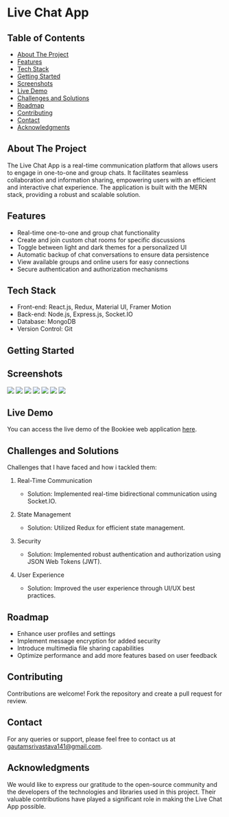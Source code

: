 # Live Chat App


## Table of Contents
- [About The Project](#about-the-project)
- [Features](#features)
- [Tech Stack](#tech-stack)
- [Getting Started](#getting-started)
- [Screenshots](#screenshots)
- [Live Demo](#live-demo)
- [Challenges and Solutions](#challenges-and-solutions)
- [Roadmap](#roadmap)
- [Contributing](#contributing)
- [Contact](#contact)
- [Acknowledgments](#acknowledgments)

## About The Project

The Live Chat App is a real-time communication platform that allows users to engage in one-to-one and group chats. It facilitates seamless collaboration and information sharing, empowering users with an efficient and interactive chat experience. The application is built with the MERN stack, providing a robust and scalable solution.

## Features

- Real-time one-to-one and group chat functionality
- Create and join custom chat rooms for specific discussions
- Toggle between light and dark themes for a personalized UI
- Automatic backup of chat conversations to ensure data persistence
- View available groups and online users for easy connections
- Secure authentication and authorization mechanisms

## Tech Stack

- Front-end: React.js, Redux, Material UI, Framer Motion
- Back-end: Node.js, Express.js, Socket.IO
- Database: MongoDB
- Version Control: Git

## Getting Started

## Screenshots
![](live-main-chat/screenshots/Picture1.png)
![](live-main-chat/screenshots/Picture2.png)
![](live-main-chat/screenshots/Picture3.png)
![](live-main-chat/screenshots/Picture4.png)
![](live-main-chat/screenshots/Picture5.png)
![](live-main-chat/screenshots/Picture6.png)
![](live-main-chat/screenshots/Picture7.png)


## Live Demo
You can access the live demo of the Bookiee web application [here]().

## Challenges and Solutions

Challenges that I have faced and how i tackled them:

1. Real-Time Communication
   - Solution: Implemented real-time bidirectional communication using Socket.IO.

2. State Management
   - Solution: Utilized Redux for efficient state management.


3. Security
   - Solution: Implemented robust authentication and authorization using JSON Web Tokens (JWT).

4. User Experience
   - Solution: Improved the user experience through UI/UX best practices.

## Roadmap

- Enhance user profiles and settings
- Implement message encryption for added security
- Introduce multimedia file sharing capabilities
- Optimize performance and add more features based on user feedback

## Contributing

Contributions are welcome! Fork the repository and create a pull request for review.

## Contact

For any queries or support, please feel free to contact us at [gautamsrivastava141@gmail.com](mailto:gautamsrivastava141@gmail.com).

## Acknowledgments

We would like to express our gratitude to the open-source community and the developers of the technologies and libraries used in this project. Their valuable contributions have played a significant role in making the Live Chat App possible.
